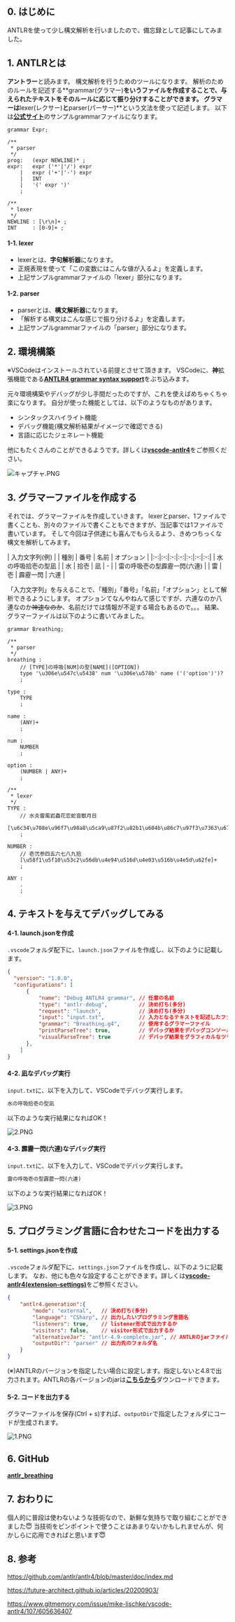 ## 0. はじめに

ANTLRを使って少し構文解析を行いましたので、備忘録として記事にしてみました。

## 1. ANTLRとは
**アントラー**と読みます。
構文解析を行うためのツールになります。
解析のためのルールを記述する**grammar(グラマー)**をいうファイルを作成することで、与えられたテキストをそのルールに応じて振り分けすることができます。
グラマーは**lexer(レクサー)**と**parser(パーサー)**という文法を使って記述します。
以下は[**公式サイト**](https://www.antlr.org/)のサンプルgrammarファイルになります。

```:sample.g4
grammar Expr;		

/**
 * parser
 */
prog:	(expr NEWLINE)* ;
expr:	expr ('*'|'/') expr
    |	expr ('+'|'-') expr
    |	INT
    |	'(' expr ')'
    ;

/**
 * lexer
 */
NEWLINE : [\r\n]+ ;
INT     : [0-9]+ ;
```

#### 1-1. lexer
- lexerとは、**字句解析器**になります。
- 正規表現を使って「この変数にはこんな値が入るよ」を定義します。
- 上記サンプルgrammarファイルの「lexer」部分になります。

#### 1-2. parser
- parserとは、**構文解析器**になります。
- 「解析する構文はこんな感じで振り分けるよ」を定義します。
- 上記サンプルgrammarファイルの「parser」部分になります。

## 2. 環境構築

※VSCodeはインストールされている前提とさせて頂きます。
VSCodeに、**神**拡張機能である[**ANTLR4 grammar syntax support**](https://marketplace.visualstudio.com/items?itemName=mike-lischke.vscode-antlr4)をぶち込みます。

元々環境構築やデバッグが少し手間だったのですが、これを使えばめちゃくちゃ楽になります。
自分が使った機能としては、以下のようなものがあります。

- シンタックスハイライト機能
- デバッグ機能(構文解析結果がイメージで確認できる)
- 言語に応じたジェネレート機能

他にもたくさんのことができるようです。詳しくは[**vscode-antlr4**](https://github.com/mike-lischke/vscode-antlr4)をご参照ください。

![キャプチャ.PNG](https://qiita-image-store.s3.ap-northeast-1.amazonaws.com/0/247638/d76631a3-81fc-e392-191c-02ed8d94b045.png)


## 3. グラマーファイルを作成する
それでは、グラマーファイルを作成していきます。
lexerとparser、1ファイルで書くことも、別々のファイルで書くこともできますが、当記事では1ファイルで書いています。
そして今回は子供達にも喜んでもらえるよう、きめつちっくな構文を解析してみます。


| 入力文字列(例) | | 種別 | 番号 | 名前 | オプション |
|:-:|:-:|:-:|:-:|:-:|:-:|:-:|
| 水の呼吸拾壱の型凪 |  | 水  | 拾壱  | 凪  | -  | 
| 雷の呼吸壱の型霹靂一閃(六連)  |  | 雷 | 壱  | 霹靂一閃  | 六連  | 

「入力文字列」を与えることで、「種別」「番号」「名前」「オプション」として解析できるようにします。
オプションてなんやねんて感じですが、六連なのか八連なのか~~神速なのか~~、名前だけでは情報が不足する場合もあるので。。。
結果、グラマーファイルは以下のように書いてみました。

```:Breathing.g4
grammar Breathing;

/**
 * parser
 */
breathing :
    // [TYPE]の呼吸[NUM]の型[NAME]([OPTION])
    type '\u306e\u547c\u5438' num '\u306e\u578b' name ('('option')')?
    ;

type :
    TYPE
    ;

name :
    (ANY)+
    ;

num :
    NUMBER
    ;

option :
    (NUMBER | ANY)+
    ;

/**
 * lexer
 */
TYPE :
    // 水炎雷風岩蟲花恋蛇音獣月日
    [\u6c34\u708e\u96f7\u98a8\u5ca9\u87f2\u82b1\u604b\u86c7\u97f3\u7363\u6708\u65e5]
    ;

NUMBER :
    // 壱弐参四五六七八九拾
    [\u58f1\u5f10\u53c2\u56db\u4e94\u516d\u4e03\u516b\u4e5d\u62fe]+
    ;

ANY : 
    .
    ;
```

## 4. テキストを与えてデバッグしてみる

#### 4-1. launch.jsonを作成

`.vscode`フォルダ配下に、`launch.json`ファイルを作成し、以下のように記載します。

```launch.json
{
  "version": "1.0.0",
  "configurations": [
      {
          "name": "Debug ANTLR4 grammar", // 任意の名前
          "type": "antlr-debug",          // 決め打ち(多分)
          "request": "launch",            // 決め打ち(多分)
          "input": "input.txt",           // 入力となるテキストを記述したファイル
          "grammar": "Breathing.g4",      // 使用するグラマーファイル
          "printParseTree": true,         // デバッグ結果をデバッグコンソールに表示するか
          "visualParseTree": true         // デバッグ結果をグラフィカルなツリーで表示するか
      },
    ]
}
```

#### 4-2. 凪なデバッグ実行

`input.txt`に、以下を入力して、VSCodeでデバッグ実行します。

```input.txt
水の呼吸拾壱の型凪
```

以下のような実行結果になればOK！

![2.PNG](https://qiita-image-store.s3.ap-northeast-1.amazonaws.com/0/247638/b1760aa5-abeb-ad06-bd91-06eb40d716c8.png)

#### 4-3. 霹靂一閃(六連)なデバッグ実行

`input.txt`に、以下を入力して、VSCodeでデバッグ実行します。

```input.txt
雷の呼吸壱の型霹靂一閃(六連)
```

以下のような実行結果になればOK！

![3.PNG](https://qiita-image-store.s3.ap-northeast-1.amazonaws.com/0/247638/31ee2507-dec7-d646-7ccc-9fd8f3f40a9c.png)

## 5. プログラミング言語に合わせたコードを出力する

#### 5-1. settings.jsonを作成

`.vscode`フォルダ配下に、`settings.json`ファイルを作成し、以下のように記載します。
なお、他にも色々な設定することができます。詳しくは[**vscode-antlr4(extension-settings)**](https://github.com/mike-lischke/vscode-antlr4/blob/master/doc/extension-settings.md)をご参照ください。

```settings.json
{
	"antlr4.generation":{
		"mode": "external",   // 決め打ち(多分)
		"language": "CSharp", // 出力したいプログラミング言語名
		"listeners": true,    // listener形式で出力するか
		"visitors": false,    // visitor形式で出力するか
		"alternativeJar": "antlr-4.9-complete.jar", // ANTLRのjarファイル(※)
		"outputDir": "parser" // 出力先のフォルダ名
	}
}
```

(※)ANTLRのバージョンを指定したい場合に設定します。指定しないと4.8で出力されます。ANTLRの各バージョンのjarは[**こちらから**](https://www.antlr.org/download/)ダウンロードできます。

#### 5-2. コードを出力する

グラマーファイルを保存(Ctrl + s)すれば、`outputDir`で指定したフォルダにコードが生成されます。

![1.PNG](https://qiita-image-store.s3.ap-northeast-1.amazonaws.com/0/247638/7873b5dc-0fd2-c9a2-4888-9460c256abc0.png)


## 6. GitHub
[**antlr_breathing**](https://github.com/i-tanaka730/antlr_breathing)

## 7. おわりに

個人的に普段は使わないような技術なので、新鮮な気持ちで取り組むことができました:innocent:
当技術をピンポイントで使うことはあまりないかもしれませんが、何かしらに応用できればと思います:innocent:

## 8. 参考
https://github.com/antlr/antlr4/blob/master/doc/index.md

https://future-architect.github.io/articles/20200903/

https://www.gitmemory.com/issue/mike-lischke/vscode-antlr4/107/605636407
